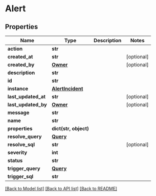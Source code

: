 # Alert

## Properties
Name | Type | Description | Notes
------------ | ------------- | ------------- | -------------
**action** | **str** |  | 
**created_at** | **str** |  | [optional] 
**created_by** | [**Owner**](Owner.md) |  | [optional] 
**description** | **str** |  | 
**id** | **str** |  | 
**instance** | [**AlertIncident**](AlertIncident.md) |  | 
**last_updated_at** | **str** |  | [optional] 
**last_updated_by** | [**Owner**](Owner.md) |  | [optional] 
**message** | **str** |  | 
**name** | **str** |  | 
**properties** | **dict(str, object)** |  | 
**resolve_query** | [**Query**](Query.md) |  | 
**resolve_sql** | **str** |  | [optional] 
**severity** | **int** |  | 
**status** | **str** |  | 
**trigger_query** | [**Query**](Query.md) |  | 
**trigger_sql** | **str** |  | 

[[Back to Model list]](../README.md#documentation-for-models) [[Back to API list]](../README.md#documentation-for-api-endpoints) [[Back to README]](../README.md)

